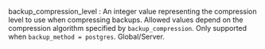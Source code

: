 backup_compression_level
:   An integer value representing the compression level to use when compressing
    backups. Allowed values depend on the compression algorithm specified by
    `backup_compression`. Only supported when `backup_method = postgres`.
    Global/Server.
